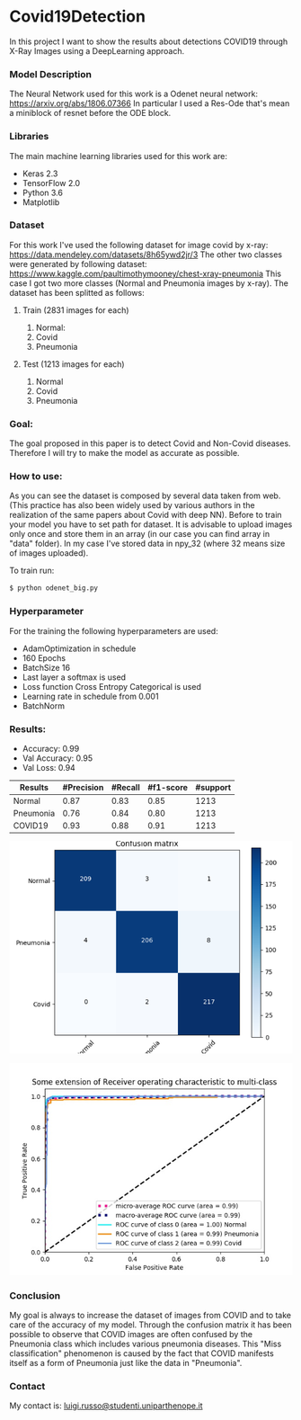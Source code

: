 # Covid19Detection
In this project I want to show the results about detections COVID19 through X-Ray Images using a DeepLearning approach. 

 ### Model Description
The Neural Network used for this work is a Odenet neural network: https://arxiv.org/abs/1806.07366
In particular I used a Res-Ode that's mean a miniblock of resnet before the ODE block. 

### Libraries
The main machine learning libraries used for this work are:
 - Keras 2.3
 - TensorFlow 2.0
 - Python 3.6
 - Matplotlib
 
### Dataset
For this work I've used the following dataset for image covid by x-ray: https://data.mendeley.com/datasets/8h65ywd2jr/3 
The other two classes were generated by following dataset: https://www.kaggle.com/paultimothymooney/chest-xray-pneumonia
This case I got two more classes (Normal and Pneumonia images by x-ray). 
The dataset has been splitted as follows:
1. Train (2831 images for each)
   1. Normal: 
   1. Covid
   1. Pneumonia

1. Test (1213 images for each)
   1. Normal
   1. Covid
   1. Pneumonia
 
### Goal:
The goal proposed in this paper is to detect Covid and Non-Covid diseases.
Therefore I will try to make the model as accurate as possible. 

### How to use:
As you can see the dataset is composed by several data taken from web. (This practice has also been widely used by various authors in the realization of the same papers about Covid with deep NN). 
Before to train your model you have to set path for dataset. It is advisable to upload images only once and store them in an array (in our case you can find array in "data" folder).
In my case I've stored data in npy_32 (where 32 means size of images uploaded). 

To train run: 
```sh
$ python odenet_big.py
```

### Hyperparameter
For the training the following hyperparameters are used: 
- AdamOptimization in schedule
- 160 Epochs
- BatchSize 16
- Last layer a softmax is used
- Loss function Cross Entropy Categorical is used 
- Learning rate in schedule from 0.001
- BatchNorm 


### Results:
- Accuracy: 0.99
- Val Accuracy: 0.95
- Val Loss: 0.94

Results | #Precision | #Recall | #f1-score | #support 
--- | --- | --- | --- |--- 
Normal | 0.87 | 0.83 | 0.85 | 1213 
Pneumonia | 0.76 | 0.84 | 0.80 | 1213 
COVID19 | 0.93 | 0.88 | 0.91 | 1213

![](img/confusion_matrix.png)


![](img/Roc_each_classes.jpg)


### Conclusion
My goal is always to increase the dataset of images from COVID and to take care of the accuracy of my model.
Through the confusion matrix it has been possible to observe that COVID images are often confused by the Pneumonia class which includes various pneumonia diseases. This "Miss classification" phenomenon is caused by the fact that COVID manifests itself as a form of Pneumonia just like the data in "Pneumonia".

### Contact
My contact is: luigi.russo@studenti.uniparthenope.it







